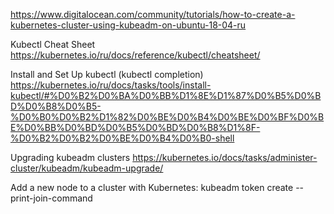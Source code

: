 https://www.digitalocean.com/community/tutorials/how-to-create-a-kubernetes-cluster-using-kubeadm-on-ubuntu-18-04-ru

Kubectl Cheat Sheet
	https://kubernetes.io/ru/docs/reference/kubectl/cheatsheet/

Install and Set Up kubectl (kubectl completion)
	https://kubernetes.io/ru/docs/tasks/tools/install-kubectl/#%D0%B2%D0%BA%D0%BB%D1%8E%D1%87%D0%B5%D0%BD%D0%B8%D0%B5-%D0%B0%D0%B2%D1%82%D0%BE%D0%B4%D0%BE%D0%BF%D0%BE%D0%BB%D0%BD%D0%B5%D0%BD%D0%B8%D1%8F-%D0%B2%D0%B2%D0%BE%D0%B4%D0%B0-shell

Upgrading kubeadm clusters
	https://kubernetes.io/docs/tasks/administer-cluster/kubeadm/kubeadm-upgrade/

Add a new node to a cluster with Kubernetes:
	kubeadm token create --print-join-command

